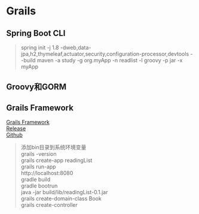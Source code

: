 # Grails

## Spring Boot CLI

> spring init -j 1.8 -dweb,data-jpa,h2,thymeleaf,actuator,security,configuration-processor,devtools --build maven -a study -g org.myApp -n readlist -l groovy -p jar -x myApp  

## Groovy和GORM

## Grails Framework

[Grails Framework](https://grails.org/)  
[Release](https://grails.org/download.html#Binary)  
[Github](https://github.com/grails/grails-core/releases)  

> 添加bin目录到系统环境变量  
> grails -version  
> grails create-app readingList  
> grails run-app  
> http://localhost:8080  
> gradle build  
> gradle bootrun  
> java -jar build/lib/readingList-0.1.jar  
> grails create-domain-class Book  
> grails create-controller  
